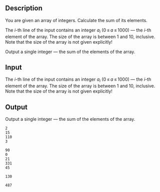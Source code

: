 ## Description

<div><p>You are given an array of integers. Calculate the sum of its elements.</p></div><div class="input-specification"><p>The <span class="tex-span"><i>i</i></span>-th line of the input contains an integer <span class="tex-span"><i>a</i><sub class="lower-index"><i>i</i></sub></span> (<span class="tex-span">0 ≤ <i>a</i> ≤ 1000</span>)&nbsp;— the <span class="tex-span"><i>i</i></span>-th element of the array. The size of the array is between 1 and 10, inclusive. Note that the size of the array is not given explicitly!</p></div><div class="output-specification"><p>Output a single integer&nbsp;— the sum of the elements of the array.</p></div>

## Input

<p>The <span class="tex-span"><i>i</i></span>-th line of the input contains an integer <span class="tex-span"><i>a</i><sub class="lower-index"><i>i</i></sub></span> (<span class="tex-span">0 ≤ <i>a</i> ≤ 1000</span>)&nbsp;— the <span class="tex-span"><i>i</i></span>-th element of the array. The size of the array is between 1 and 10, inclusive. Note that the size of the array is not given explicitly!</p>

## Output

<p>Output a single integer&nbsp;— the sum of the elements of the array.</p>





```input1
2
15
110
3

```




```input2
90
0
21
331
45

```




```output1
130

```




```output2
487

```


